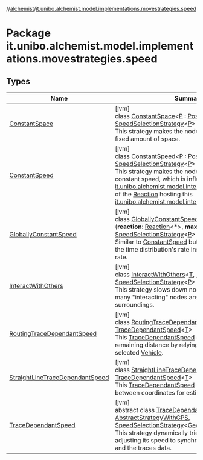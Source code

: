 //[alchemist](../../index.md)/[it.unibo.alchemist.model.implementations.movestrategies.speed](index.md)

# Package it.unibo.alchemist.model.implementations.movestrategies.speed

## Types

| Name | Summary |
|---|---|
| [ConstantSpace](-constant-space/index.md) | [jvm]<br>class [ConstantSpace](-constant-space/index.md)<[P](-constant-space/index.md) : [Position](../it.unibo.alchemist.model.interfaces/-position/index.md)<[P](../it.unibo.alchemist/-supported-incarnations/get.md)>?> : [SpeedSelectionStrategy](../it.unibo.alchemist.model.interfaces.movestrategies/-speed-selection-strategy/index.md)<[P](../it.unibo.alchemist/-supported-incarnations/get.md)> <br>This strategy makes the node move every time of a fixed amount of space. |
| [ConstantSpeed](-constant-speed/index.md) | [jvm]<br>class [ConstantSpeed](-constant-speed/index.md)<[P](-constant-speed/index.md) : [Position](../it.unibo.alchemist.model.interfaces/-position/index.md)<[P](../it.unibo.alchemist/-supported-incarnations/get.md)>?> : [SpeedSelectionStrategy](../it.unibo.alchemist.model.interfaces.movestrategies/-speed-selection-strategy/index.md)<[P](../it.unibo.alchemist/-supported-incarnations/get.md)> <br>This strategy makes the node move at an average constant speed, which is influenced by the [it.unibo.alchemist.model.interfaces.TimeDistribution](../it.unibo.alchemist.model.interfaces/-time-distribution/index.md) of the [Reaction](../it.unibo.alchemist.model.interfaces/-reaction/index.md) hosting this [it.unibo.alchemist.model.interfaces.Action](../it.unibo.alchemist.model.interfaces/-action/index.md). |
| [GloballyConstantSpeed](-globally-constant-speed/index.md) | [jvm]<br>class [GloballyConstantSpeed](-globally-constant-speed/index.md)<[P](-globally-constant-speed/index.md) : [Position](../it.unibo.alchemist.model.interfaces/-position/index.md)<[P](-globally-constant-speed/index.md)>>(**reaction**: [Reaction](../it.unibo.alchemist.model.interfaces/-reaction/index.md)<*>, **maxSpeed**: [Double](https://kotlinlang.org/api/latest/jvm/stdlib/kotlin/-double/index.html)) : [SpeedSelectionStrategy](../it.unibo.alchemist.model.interfaces.movestrategies/-speed-selection-strategy/index.md)<[P](-globally-constant-speed/index.md)> <br>Similar to [ConstantSpeed](-constant-speed/index.md) but takes in consideration the time distribution's rate instead of the reaction's rate. |
| [InteractWithOthers](-interact-with-others/index.md) | [jvm]<br>class [InteractWithOthers](-interact-with-others/index.md)<[T](-interact-with-others/index.md), [P](-interact-with-others/index.md) : [Position](../it.unibo.alchemist.model.interfaces/-position/index.md)<out [P](../it.unibo.alchemist/-supported-incarnations/get.md)>?> : [SpeedSelectionStrategy](../it.unibo.alchemist.model.interfaces.movestrategies/-speed-selection-strategy/index.md)<[P](../it.unibo.alchemist/-supported-incarnations/get.md)> <br>This strategy slows down nodes depending on how many "interacting" nodes are found in the surroundings. |
| [RoutingTraceDependantSpeed](-routing-trace-dependant-speed/index.md) | [jvm]<br>class [RoutingTraceDependantSpeed](-routing-trace-dependant-speed/index.md)<[T](-routing-trace-dependant-speed/index.md)> : [TraceDependantSpeed](-trace-dependant-speed/index.md)<[T](-trace-dependant-speed/index.md)> <br>This [TraceDependantSpeed](-trace-dependant-speed/index.md) strategy computes the remaining distance by relying on maps data for a selected [Vehicle](../it.unibo.alchemist.model.interfaces/-vehicle/index.md). |
| [StraightLineTraceDependantSpeed](-straight-line-trace-dependant-speed/index.md) | [jvm]<br>class [StraightLineTraceDependantSpeed](-straight-line-trace-dependant-speed/index.md)<[T](-straight-line-trace-dependant-speed/index.md)> : [TraceDependantSpeed](-trace-dependant-speed/index.md)<[T](-trace-dependant-speed/index.md)> <br>This [TraceDependantSpeed](-trace-dependant-speed/index.md) uses the distance between coordinates for estimating the distance. |
| [TraceDependantSpeed](-trace-dependant-speed/index.md) | [jvm]<br>abstract class [TraceDependantSpeed](-trace-dependant-speed/index.md)<[T](-trace-dependant-speed/index.md)> : [AbstractStrategyWithGPS](../it.unibo.alchemist.model.implementations.movestrategies/-abstract-strategy-with-g-p-s/index.md), [SpeedSelectionStrategy](../it.unibo.alchemist.model.interfaces.movestrategies/-speed-selection-strategy/index.md)<[GeoPosition](../it.unibo.alchemist.model.interfaces/-geo-position/index.md)> <br>This strategy dynamically tries to move the node adjusting its speed to synchronize the reaction rate and the traces data. |
